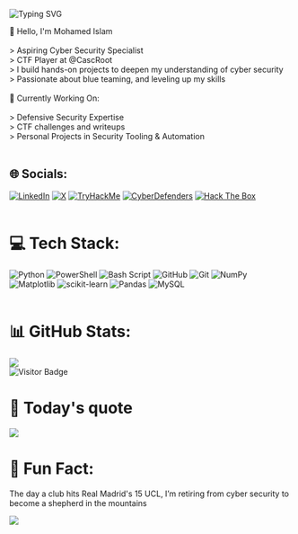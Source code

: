 ![Typing SVG](https://readme-typing-svg.demolab.com?font=Fira+Code&size=32&duration=3000&pause=500&color=00FF00&center=false&vCenter=false&width=600&lines=root@sn0d3n3:~%24+whoami)

👋 Hello, I'm Mohamed Islam<br><br>> Aspiring Cyber Security Specialist  <br>> CTF Player at @CascRoot  <br>> I build hands-on projects to deepen my understanding of cyber security  <br>> Passionate about blue teaming, and leveling up my skills  <br><br>🧰 Currently Working On:<br><br>> Defensive Security Expertise<br>> CTF challenges and writeups  <br>> Personal Projects in Security Tooling & Automation<br><br>


## 🌐 Socials:
[![LinkedIn](https://img.shields.io/badge/LinkedIn-%230077B5.svg?logo=linkedin&logoColor=white)](https://linkedin.com/in/soum-mohamed-islam-171a16241/) [![X](https://img.shields.io/badge/X-black.svg?logo=X&logoColor=white)](https://x.com/sn0d3n3) [![TryHackMe](https://img.shields.io/badge/TryHackMe-%23212C42.svg?logo=tryhackme&logoColor=red)](https://tryhackme.com/p/sn0d3n3) [![CyberDefenders](https://img.shields.io/badge/CyberDefenders-%230078D7.svg?logo=cyberdefenders&logoColor=white)](https://cyberdefenders.org/profile/sn0d3n3) [![Hack The Box](https://img.shields.io/badge/Hack%20The%20Box-%23111111.svg?logo=hackthebox&logoColor=green)](https://app.hackthebox.com/profile/sn0d3n3) 
 <br><br>


# 💻 Tech Stack:
![Python](https://img.shields.io/badge/python-3670A0?style=plastic&logo=python&logoColor=ffdd54) ![PowerShell](https://img.shields.io/badge/PowerShell-%235391FE.svg?style=plastic&logo=powershell&logoColor=white) ![Bash Script](https://img.shields.io/badge/bash_script-%23121011.svg?style=plastic&logo=gnu-bash&logoColor=white) ![GitHub](https://img.shields.io/badge/github-%23121011.svg?style=plastic&logo=github&logoColor=white) ![Git](https://img.shields.io/badge/git-%23F05033.svg?style=plastic&logo=git&logoColor=white) ![NumPy](https://img.shields.io/badge/numpy-%23013243.svg?style=plastic&logo=numpy&logoColor=white) ![Matplotlib](https://img.shields.io/badge/Matplotlib-%23ffffff.svg?style=plastic&logo=Matplotlib&logoColor=black) ![scikit-learn](https://img.shields.io/badge/scikit--learn-%23F7931E.svg?style=plastic&logo=scikit-learn&logoColor=white) ![Pandas](https://img.shields.io/badge/pandas-%23150458.svg?style=plastic&logo=pandas&logoColor=white) ![MySQL](https://img.shields.io/badge/mysql-4479A1.svg?style=plastic&logo=mysql&logoColor=white) <br><br>

# 📊 GitHub Stats:
![](https://github-readme-stats.vercel.app/api?username=sn0d3n3&theme=cobalt&hide_border=false&include_all_commits=false&count_private=false)<br/>
![Visitor Badge](https://komarev.com/ghpvc/?username=sn0d3n3&style=flat&color=00ff00)



# 🧠 Today's quote
![](https://quotes-github-readme.vercel.app/api?type=horizontal&theme=tokyonight)
<br>
# 🎯 Fun Fact: <br> 
The day a club hits Real Madrid's 15 UCL, I’m retiring from cyber security to become a shepherd in the mountains

[![](https://visitcount.itsvg.in/api?id=sn0d3n3&icon=5&color=1)](https://visitcount.itsvg.in)

<!-- Proudly created with GPRM ( https://gprm.itsvg.in ) -->
